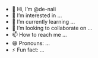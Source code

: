 - 👋 Hi, I’m @de-nali
- 👀 I’m interested in ...
- 🌱 I’m currently learning ...
- 💞️ I’m looking to collaborate on ...
- 📫 How to reach me ...
- 😄 Pronouns: ...
- ⚡ Fun fact: ...

<!---
de-nali/de-nali is a ✨ special ✨ repository because its `README.md` (this file) appears on your GitHub profile.
You can click the Preview link to take a look at your changes.
--->
